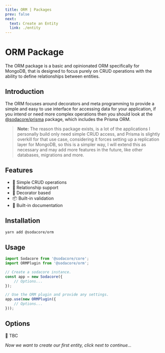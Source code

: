 ```yaml
---
title: ORM | Packages
prev: false
next:
  text: Create an Entity
  link: ./entity
---
```


# ORM Package

The ORM package is a basic and opinionated ORM specifically for MongoDB, that is designed to focus purely on CRUD operations with the ability to define relationships between entities.

## Introduction

The ORM focuses around decorators and meta programming to provide a simple and easy to use interface for accessing data for your application, if you intend or need more complex operations then you should look at the [@sodacore/prisma](../prisma/index) package, which includes the Prisma ORM.

> **Note:** The reason this package exists, is a lot of the applications I personally build only need simple CRUD access, and Prisma is slightly overkill for that use case, considering it forces setting up a replication layer for MongoDB, so this is a simpler way, I will extend this as necessary and may add more features in the future, like other databases, migrations and more.

## Features

- 🧊 Simple CRUD operations
- 🧩 Relationship support
- 🧪 Decorator based
- 📦 Built-in validation
- 📝 Built-in documentation

## Installation

```bash
yarn add @sodacore/orm
```

## Usage

```ts
import Sodacore from '@sodacore/core';
import ORMPlugin from '@sodacore/orm';

// Create a sodacore instance.
const app = new Sodacore({
	// Options...
});

// Use the ORM plugin and provide any settings.
app.use(new ORMPlugin({
	// Options...
}));
```

## Options

🚧 TBC

_Now we want to create our first entity, click next to continue..._
